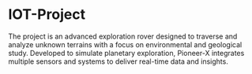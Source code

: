 # IOT-Project
The project is an advanced exploration rover designed to traverse and analyze unknown terrains with a focus on environmental and geological study. Developed to simulate planetary exploration, Pioneer-X integrates multiple sensors and systems to deliver real-time data and insights.
